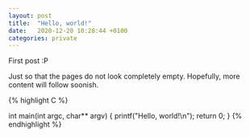 ```yaml
---
layout: post
title:  "Hello, world!"
date:   2020-12-20 10:28:44 +0100
categories: private
---
```


First post :P

Just so that the pages do not look completely empty. Hopefully, more content will follow soonish.

{% highlight C %}

int main(int argc, char** argv)
{
	printf("Hello, world!\n");
	return 0;
}
{% endhighlight %}
